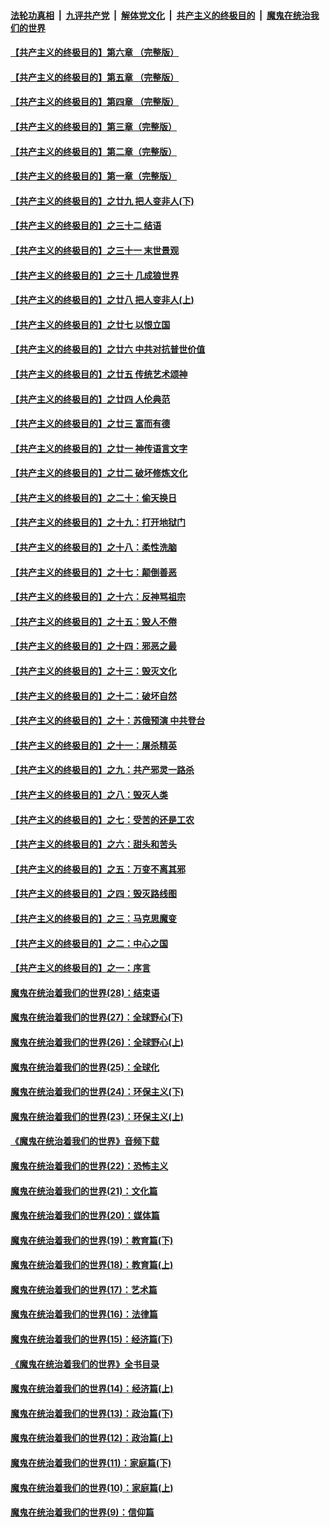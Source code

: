 

####  [法轮功真相](../../../../basic/blob/master/README.md?t=04241001) &nbsp;|&nbsp; [九评共产党](../../../../9ping.md/blob/master/README.md?t=04241001) &nbsp;|&nbsp; [解体党文化](../../../../jtdwh.md/blob/master/README.md?t=04241001)  &nbsp;|&nbsp; [共产主义的终极目的](../../../../gczydzjmd.md/blob/master/README.md?t=04241001) &nbsp;|&nbsp; [魔鬼在统治我们的世界](../../../../mgztzwmdsj.md/blob/master/README.md?t=04241001) 

#### [【共产主义的终极目的】第六章 （完整版）](../pages/nsc422/n11428913.md?t=04241001) 

#### [【共产主义的终极目的】第五章 （完整版）](../pages/nsc422/n11428912.md?t=04241001) 

#### [【共产主义的终极目的】第四章 （完整版）](../pages/nsc422/n11428907.md?t=04241001) 

#### [【共产主义的终极目的】第三章（完整版）](../pages/nsc422/n11428848.md?t=04241001) 

#### [【共产主义的终极目的】第二章（完整版）](../pages/nsc422/n11428831.md?t=04241001) 

#### [【共产主义的终极目的】第一章（完整版）](../pages/nsc422/n11417651.md?t=04241001) 

#### [【共产主义的终极目的】之廿九 把人变非人(下)](../pages/nsc422/n11344140.md?t=04241001) 

#### [【共产主义的终极目的】之三十二 结语](../pages/nsc422/n11360535.md?t=04241001) 

#### [【共产主义的终极目的】之三十一 末世景观](../pages/nsc422/n11351129.md?t=04241001) 

#### [【共产主义的终极目的】之三十 几成狼世界](../pages/nsc422/n11348280.md?t=04241001) 

#### [【共产主义的终极目的】之廿八 把人变非人(上)](../pages/nsc422/n11340492.md?t=04241001) 

#### [【共产主义的终极目的】之廿七 以恨立国](../pages/nsc422/n11336944.md?t=04241001) 

#### [【共产主义的终极目的】之廿六 中共对抗普世价值](../pages/nsc422/n11324785.md?t=04241001) 

#### [【共产主义的终极目的】之廿五 传统艺术颂神](../pages/nsc422/n11296396.md?t=04241001) 

#### [【共产主义的终极目的】之廿四 人伦典范](../pages/nsc422/n11296397.md?t=04241001) 

#### [【共产主义的终极目的】之廿三 富而有德](../pages/nsc422/n11283598.md?t=04241001) 

#### [【共产主义的终极目的】之廿一 神传语言文字](../pages/nsc422/n11263265.md?t=04241001) 

#### [【共产主义的终极目的】之廿二 破坏修炼文化](../pages/nsc422/n11245728.md?t=04241001) 

#### [【共产主义的终极目的】之二十：偷天换日](../pages/nsc422/n11238846.md?t=04241001) 

#### [【共产主义的终极目的】之十九：打开地狱门](../pages/nsc422/n11206376.md?t=04241001) 

#### [【共产主义的终极目的】之十八：柔性洗脑](../pages/nsc422/n11199994.md?t=04241001) 

#### [【共产主义的终极目的】之十七：颠倒善恶](../pages/nsc422/n11179782.md?t=04241001) 

#### [【共产主义的终极目的】之十六：反神骂祖宗](../pages/nsc422/n11166798.md?t=04241001) 

#### [【共产主义的终极目的】之十五：毁人不倦](../pages/nsc422/n11166792.md?t=04241001) 

#### [【共产主义的终极目的】之十四：邪恶之最](../pages/nsc422/n11150249.md?t=04241001) 

#### [【共产主义的终极目的】之十三：毁灭文化](../pages/nsc422/n11135227.md?t=04241001) 

#### [【共产主义的终极目的】之十二：破坏自然](../pages/nsc422/n11135214.md?t=04241001) 

#### [【共产主义的终极目的】之十：苏俄预演 中共登台](../pages/nsc422/n11118424.md?t=04241001) 

#### [【共产主义的终极目的】之十一：屠杀精英](../pages/nsc422/n11118442.md?t=04241001) 

#### [【共产主义的终极目的】之九：共产邪灵一路杀](../pages/nsc422/n11114139.md?t=04241001) 

#### [【共产主义的终极目的】之八：毁灭人类](../pages/nsc422/n11108503.md?t=04241001) 

#### [【共产主义的终极目的】之七：受苦的还是工农](../pages/nsc422/n11101809.md?t=04241001) 

#### [【共产主义的终极目的】之六：甜头和苦头](../pages/nsc422/n11096971.md?t=04241001) 

#### [【共产主义的终极目的】之五：万变不离其邪](../pages/nsc422/n11091285.md?t=04241001) 

#### [【共产主义的终极目的】之四：毁灭路线图](../pages/nsc422/n11086284.md?t=04241001) 

#### [【共产主义的终极目的】之三：马克思魔变](../pages/nsc422/n11061941.md?t=04241001) 

#### [【共产主义的终极目的】之二：中心之国](../pages/nsc422/n11047728.md?t=04241001) 

#### [【共产主义的终极目的】之一：序言](../pages/nsc422/n11086077.md?t=04241001) 

#### [魔鬼在统治着我们的世界(28)：结束语](../pages/nsc422/n10936246.md?t=04241001) 

#### [魔鬼在统治着我们的世界(27)：全球野心(下)](../pages/nsc422/n10928319.md?t=04241001) 

#### [魔鬼在统治着我们的世界(26)：全球野心(上)](../pages/nsc422/n10900318.md?t=04241001) 

#### [魔鬼在统治着我们的世界(25)：全球化](../pages/nsc422/n10788205.md?t=04241001) 

#### [魔鬼在统治着我们的世界(24)：环保主义(下)](../pages/nsc422/n10695307.md?t=04241001) 

#### [魔鬼在统治着我们的世界(23)：环保主义(上)](../pages/nsc422/n10688613.md?t=04241001) 

#### [《魔鬼在统治着我们的世界》音频下载](../pages/nsc422/n10635553.md?t=04241001) 

#### [魔鬼在统治着我们的世界(22)：恐怖主义](../pages/nsc422/n10614727.md?t=04241001) 

#### [魔鬼在统治着我们的世界(21)：文化篇](../pages/nsc422/n10597706.md?t=04241001) 

#### [魔鬼在统治着我们的世界(20)：媒体篇](../pages/nsc422/n10586579.md?t=04241001) 

#### [魔鬼在统治着我们的世界(19)：教育篇(下)](../pages/nsc422/n10564808.md?t=04241001) 

#### [魔鬼在统治着我们的世界(18)：教育篇(上)](../pages/nsc422/n10526970.md?t=04241001) 

#### [魔鬼在统治着我们的世界(17)：艺术篇](../pages/nsc422/n10499093.md?t=04241001) 

#### [魔鬼在统治着我们的世界(16)：法律篇](../pages/nsc422/n10485969.md?t=04241001) 

#### [魔鬼在统治着我们的世界(15)：经济篇(下)](../pages/nsc422/n10469975.md?t=04241001) 

#### [《魔鬼在统治着我们的世界》全书目录](../pages/nsc422/n10464261.md?t=04241001) 

#### [魔鬼在统治着我们的世界(14)：经济篇(上)](../pages/nsc422/n10457370.md?t=04241001) 

#### [魔鬼在统治着我们的世界(13)：政治篇(下)](../pages/nsc422/n10448270.md?t=04241001) 

#### [魔鬼在统治着我们的世界(12)：政治篇(上)](../pages/nsc422/n10444576.md?t=04241001) 

#### [魔鬼在统治着我们的世界(11)：家庭篇(下)](../pages/nsc422/n10440961.md?t=04241001) 

#### [魔鬼在统治着我们的世界(10)：家庭篇(上)](../pages/nsc422/n10435448.md?t=04241001) 

#### [魔鬼在统治着我们的世界(9)：信仰篇](../pages/nsc422/n10432159.md?t=04241001) 

